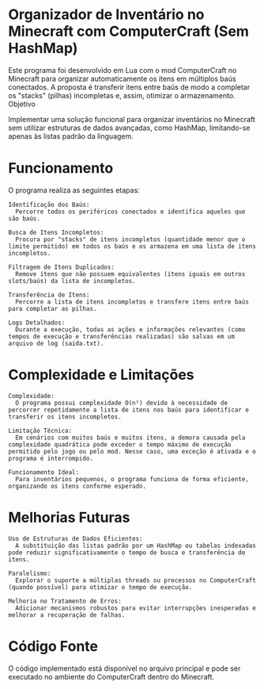 # Organizador de Inventário no Minecraft com ComputerCraft (Sem HashMap)

Este programa foi desenvolvido em Lua com o mod ComputerCraft no Minecraft para organizar automaticamente os itens em múltiplos baús conectados. A proposta é transferir itens entre baús de modo a completar os "stacks" (pilhas) incompletas e, assim, otimizar o armazenamento.
Objetivo

Implementar uma solução funcional para organizar inventários no Minecraft sem utilizar estruturas de dados avançadas, como HashMap, limitando-se apenas às listas padrão da linguagem.

# Funcionamento

O programa realiza as seguintes etapas:

    Identificação dos Baús:
      Percorre todos os periféricos conectados e identifica aqueles que são baús.

    Busca de Itens Incompletos:
      Procura por "stacks" de itens incompletos (quantidade menor que o limite permitido) em todos os baús e os armazena em uma lista de itens incompletos.

    Filtragem de Itens Duplicados:
      Remove itens que não possuem equivalentes (itens iguais em outros slots/baús) da lista de incompletos.

    Transferência de Itens:
      Percorre a lista de itens incompletos e transfere itens entre baús para completar as pilhas.

    Logs Detalhados:
      Durante a execução, todas as ações e informações relevantes (como tempos de execução e transferências realizadas) são salvas em um arquivo de log (saida.txt).

# Complexidade e Limitações

    Complexidade:
      O programa possui complexidade O(n²) devido à necessidade de percorrer repetidamente a lista de itens nos baús para identificar e transferir os itens incompletos.

    Limitação Técnica:
      Em cenários com muitos baús e muitos itens, a demora causada pela complexidade quadrática pode exceder o tempo máximo de execução permitido pelo jogo ou pelo mod. Nesse caso, uma exceção é ativada e o programa é interrompido.

    Funcionamento Ideal:
      Para inventários pequenos, o programa funciona de forma eficiente, organizando os itens conforme esperado.

# Melhorias Futuras

    Uso de Estruturas de Dados Eficientes:
      A substituição das listas padrão por um HashMap ou tabelas indexadas pode reduzir significativamente o tempo de busca e transferência de itens.

    Paralelismo:
      Explorar o suporte a múltiplas threads ou processos no ComputerCraft (quando possível) para otimizar o tempo de execução.

    Melhoria no Tratamento de Erros:
      Adicionar mecanismos robustos para evitar interrupções inesperadas e melhorar a recuperação de falhas.

# Código Fonte

O código implementado está disponível no arquivo principal e pode ser executado no ambiente do ComputerCraft dentro do Minecraft.

